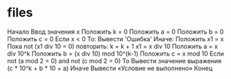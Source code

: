 # files
Начало
Ввод значения x
Положить k = 0
Положить a = 0
Положить b = 0
Положить c = 0
Если x < 0
То:
Вывести 'Ошибка'
Иначе:
Положить x1 = x 
Пока not (x1 div 10 = 0) повторить:
k = k + 1
x1 = x div 10
Положить a = x div 10^k
Положить b = (x div 10) mod 10^(k-1)
Положить с = x mod 10 
Если not (a mod 2 = 0) and not (c mod 2 = 0)
То
Вывести значение выражения (c * 10^k + b * 10 + a)
Иначе
Вывести «Условие не выполнено»
Конец

